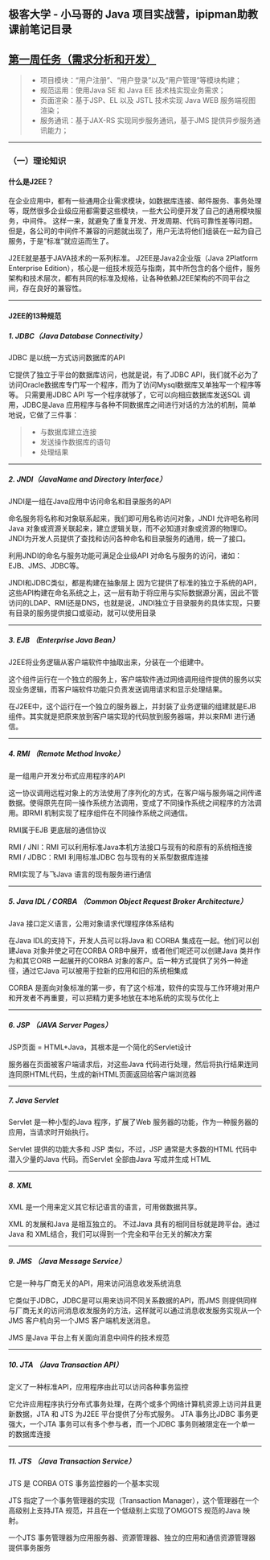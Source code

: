 ## 极客大学 - 小马哥的 Java 项目实战营，ipipman助教课前笔记目录

##  [第一周任务（需求分析和开发）](https://github.com/ipipman/GeekBangJava0Assistant/Week_0 "第一周（需求分析和开发）")
> - 项目模块：“用户注册”、“用户登录”以及“用户管理”等模块构建；
> - 规范运用：使用Java SE 和 Java EE 技术栈实现业务需求；
> - 页面渲染：基于JSP、EL 以及 JSTL 技术实现 Java WEB 服务端视图渲染；
> - 服务通讯：基于JAX-RS 实现同步服务通讯，基于JMS 提供异步服务通讯能力；

------------

### （一）理论知识
#### 什么是J2EE？
在企业应用中，都有一些通用企业需求模块，如数据库连接、邮件服务、事务处理等，既然很多企业级应用都需要这些模块，一些大公司便开发了自己的通用模块服务，中间件。
这样一来，就避免了重复开发、开发周期、代码可靠性差等问题。但是，各公司的中间件不兼容的问题就出现了，用户无法将他们组装在一起为自己服务，于是“标准”就应运而生了。

J2EE就是基于JAVA技术的一系列标准。
J2EE是Java2企业版（Java 2Platform Enterprise Edition），核心是一组技术规范与指南，其中所包含的各个组件，服务架构和技术层次，都有共同的标准及规格，让各种依赖J2EE架构的不同平台之间，存在良好的兼容性。


------------



#### J2EE的13种规范
##### 1. JDBC（Java Database Connectivity）
JDBC 是以统一方式访问数据库的API

它提供了独立于平台的数据库访问，也就是说，有了JDBC API，我们就不必为了访问Oracle数据库专门写一个程序，而为了访问Mysql数据库又单独写一个程序等等。
只需要用JDBC API 写一个程序就够了，它可以向相应数据库发送SQL 调用，JDBC是Java 应用程序与各种不同数据库之间进行对话的方法的机制，简单地说，它做了三件事：

> - 与数据库建立连接
> - 发送操作数据库的语句
> - 处理结果

------------

##### 2. JNDI（JavaName and Directory Interface）
JNDI是一组在Java应用中访问命名和目录服务的API

命名服务将名称和对象联系起来，我们即可用名称访问对象，JNDI 允许吧名称同Java 对象或资源关联起来，建立逻辑关联，而不必知道对象或资源的物理ID。
JNDI为开发人员提供了查找和访问各种命名和目录服务的通用，统一了接口。

利用JNDI的命名与服务功能可满足企业级API 对命名与服务的访问，诸如：EJB、JMS、JDBC等。

JNDI和JDBC类似，都是构建在抽象层上
因为它提供了标准的独立于系统的API，这些API构建在命名系统之上，这一层有助于将应用与实际数据源分离，因此不管访问的LDAP、RMI还是DNS，也就是说，JNDI独立于目录服务的具体实现，只要有目录的服务提供接口或驱动，就可以使用目录

------------

##### 3. EJB （Enterprise Java Bean）
J2EE将业务逻辑从客户端软件中抽取出来，分装在一个组建中。

这个组件运行在一个独立的服务上，客户端软件通过网络调用组件提供的服务以实现业务逻辑，而客户端软件功能只负责发送调用请求和显示处理结果。

在J2EE中，这个运行在一个独立的服务器上，并封装了业务逻辑的组建就是EJB 组件。其实就是把原来放到客户端实现的代码放到服务器端，并以来RMI 进行通信。

------------

##### 4. RMI （Remote Method Invoke）
是一组用户开发分布式应用程序的API

这一协议调用远程对象上的方法使用了序列化的方式，在客户端与服务端之间传递数据。使得原先在同一操作系统方法调用，变成了不同操作系统之间程序的方法调用。即RMI 机制实现了程序组件在不同操作系统之间通信。

RMI属于EJB 更底层的通信协议

RMI / JNI：RMI 可以利用标准Java本机方法接口与现有的和原有的系统相连接
RMI / JDBC：RMI 利用标准JDBC 包与现有的关系型数据库连接

RMI实现了与飞Java 语言的现有服务进行通信

------------

##### 5. Java IDL / CORBA （Common Object Request Broker Architecture）
Java 接口定义语言，公用对象请求代理程序体系结构

在Java IDL的支持下，开发人员可以将Java 和 CORBA 集成在一起。他们可以创建Java 对象并使之可在CORBA ORB中展开，或者他们呢还可以创建Java 类并作为和其它ORB 一起展开的CORBA 对象的客户。后一种方式提供了另外一种途径，通过它Java 可以被用于拉新的应用和旧的系统相集成

CORBA 是面向对象标准的第一步，有了这个标准，软件的实现与工作环境对用户和开发者不再重要，可以把精力更多地放在本地系统的实现与优化上

------------

##### 6. JSP （JAVA Server Pages）
JSP页面 = HTML+Java，其根本是一个简化的Servlet设计

服务器在页面被客户端请求后，对这些Java 代码进行处理，然后将执行结果连同连同原HTML代码，生成的新HTML页面返回给客户端浏览器

------------

##### 7. Java Servlet
Servlet 是一种小型的Java 程序，扩展了Web 服务器的功能，作为一种服务器的应用，当请求时开始执行。

Servlet 提供的功能大多和 JSP 类似，不过，JSP 通常是大多数的HTML 代码中潜入少量的Java 代码。而Servlet 全部由Java 写成并生成 HTML

------------

##### 8. XML
XML 是一个用来定义其它标记语言的语言，可用做数据共享。

XML 的发展和Java 是相互独立的。
不过Java 具有的相同目标就是跨平台。通过Java 和 XML结合，我们可以得到一个完全和平台无关的解决方案

------------

##### 9. JMS （Java Message Service）
它是一种与厂商无关的API，用来访问消息收发系统消息

它类似于JDBC，JDBC是可以用来访问不同关系数据的API，而JMS 则提供同样与厂商无关的访问消息收发服务的方法，这样就可以通过消息收发服务实现从一个JMS 客户机向另一个JMS 客户端机发送消息。

JMS 是Java 平台上有关面向消息中间件的技术规范

------------

##### 10. JTA （Java Transaction API）
定义了一种标准API，应用程序由此可以访问各种事务监控

它允许应用程序执行分布式事务处理，在两个或多个网络计算机资源上访问并且更新数据，JTA 和 JTS 为J2EE 平台提供了分布式服务。
JTA 事务比JDBC 事务更强大，一个JTA 事务可以有多个参与者，而一个JDBC 事务则被限定在一个单一的数据库连接

------------

##### 11. JTS （Java Transaction Service）
JTS 是 CORBA OTS 事务监控器的一个基本实现

JTS 指定了一个事务管理器的实现（Transaction Manager），这个管理器在一个高级别上支持JTA 规范，并且在一个低级别上实现了OMGOTS 规范的Java 映射。

一个JTS 事务管理器为应用服务器、资源管理器、独立的应用和通信资源管理器提供事务服务











